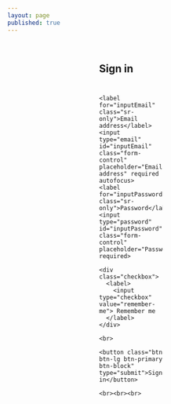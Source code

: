 ```yaml
---
layout: page
published: true
---
```


<style>

  .form-signin {
    max-width: 130px;
    padding: 15px;
    margin: 0 auto;
  }
  
  .form-signin .form-signin-heading,
  .form-signin .checkbox {
    margin-bottom: 10px;
  }
  
  .form-signin .checkbox {
    font-weight: normal;
  }
  
  .form-signin .form-control {
    position: relative;
    height: auto;
    -webkit-box-sizing: border-box;
       -moz-box-sizing: border-box;
            box-sizing: border-box;
    padding: 10px;
    font-size: 16px;
  }
  
  .form-signin .form-control:focus {
    z-index: 2;
  }
  
  .form-signin input[type="email"] {
    margin-bottom: -1px;
    border-bottom-right-radius: 0;
    border-bottom-left-radius: 0;
  }
  
  .form-signin input[type="password"] {
    margin-bottom: 10px;
    border-top-left-radius: 0;
    border-top-right-radius: 0;
  }
  
</style>

<div class="container">

  <form class="form-signin">
    <h2 class="form-signin-heading">Sign in</h2>
    <br>
    
    <label for="inputEmail" class="sr-only">Email address</label>
    <input type="email" id="inputEmail" class="form-control" placeholder="Email address" required autofocus>
    <label for="inputPassword" class="sr-only">Password</label>
    <input type="password" id="inputPassword" class="form-control" placeholder="Password" required>
    
    <div class="checkbox">
      <label>
        <input type="checkbox" value="remember-me"> Remember me
      </label>
    </div>
    
    <br>
    
    <button class="btn btn-lg btn-primary btn-block" type="submit">Sign in</button>
    
    <br><br><br>
    
  </form>

</div>
    
